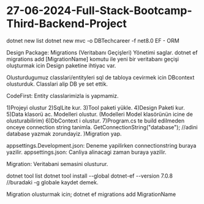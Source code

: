 # 27-06-2024-Full-Stack-Bootcamp-Third-Backend-Project

dotnet new list
dotnet new mvc -o DBTechcareer -f net8.0
EF - ORM

Design Package: Migrations (Veritabanı Geçişleri) Yönetimi saglar. dotnet ef migrations add [MigrationName] komutu ile yeni bir veritabanı geçişi oluşturmak icin Design paketine ihtiyac var.

Olusturdugumuz classlari/entityleri sql de tabloya cevirmek icin DBcontext olusturduk. Classlari alip DB ye set ettik.

CodeFirst: Entity classlarimizla is yapmamiz. 

1)Projeyi olustur
2)SqlLite kur.
3)Tool paketi yükle.
4)Design Paketi kur.
5)Data klasorü ac. Modelleri olustur. (Modelleri Model klasörünün icine de olusturabilirim)
6)DbContext i olustur.
7)Program.cs te build edilmeden onceye connection string tanimla. GetConnectionString("database"); //adini database yazmak zorundayiz.
)Migration yap.

appsettings.Development.json: Deneme yapilirken connectionstring buraya yazilir.
appsettings.json: Canliya alinacagi zaman buraya yazilir.

Migration: Veritabani semasini olusturur.

dotnet tool list 
dotnet tool install --global dotnet-ef --version 7.0.8  //buradaki -g globale kaydet demek.

Migration olusturmak icin; dotnet ef migrations add MigrationName




